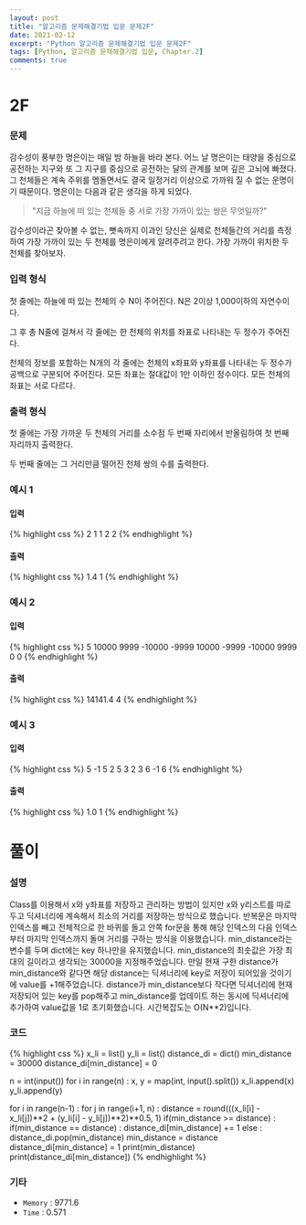 ```yaml
---
layout: post
title: "알고리즘 문제해결기법 입문 문제2F"
date: 2021-02-12
excerpt: "Python 알고리즘 문제해결기법 입문 문제2F"
tags: [Python, 알고리즘 문제해결기법 입문, Chapter.2]
comments: true
---
```

# 2F

### 문제
감수성이 풍부한 명은이는 매일 밤 하늘을 바라 본다. 어느 날 명은이는 태양을 중심으로 공전하는 지구와 또 그 지구를 중심으로 공전하는 달의 관계를 보며 깊은 고뇌에 빠졌다. 그 천체들은 계속 주위를 멤돌면서도 결국 일정거리 이상으로 가까워 질 수 없는 운명이기 때문이다. 명은이는 다음과 같은 생각을 하게 되었다.

> "지금 하늘에 떠 있는 천체들 중 서로 가장 가까이 있는 쌍은 무엇일까?"

감수성이라곤 찾아볼 수 없는, 뼛속까지 이과인 당신은 실제로 천체들간의 거리를 측정하여 가장 가까이 있는 두 천체를 명은이에게 알려주려고 한다. 가장 가까이 위치한 두 천체를 찾아보자.

### 입력 형식
첫 줄에는 하늘에 떠 있는 천체의 수 N이 주어진다. N은 2이상 1,000이하의 자연수이다.

그 후 총 N줄에 걸쳐서 각 줄에는 한 천체의 위치를 좌표로 나타내는 두 정수가 주어진다.

천체의 정보를 포함하는 N개의 각 줄에는 천체의 x좌표와 y좌표를 나타내는 두 정수가 공백으로 구분되어 주어진다. 모든 좌표는 절대값이 1만 이하인 정수이다. 모든 천체의 좌표는 서로 다르다.

### 출력 형식
첫 줄에는 가장 가까운 두 천체의 거리를 소수점 두 번째 자리에서 반올림하여 첫 번째 자리까지 출력한다.

두 번째 줄에는 그 거리만큼 떨어진 천체 쌍의 수를 출력한다.

### 예시 1
#### 입력
{% highlight css %}
2
1 1
2 2
{% endhighlight %}
#### 출력
{% highlight css %}
1.4
1
{% endhighlight %}

### 예시 2
#### 입력
{% highlight css %}
5
10000 9999
-10000 -9999
10000 -9999
-10000 9999
0 0
{% endhighlight %}
#### 출력
{% highlight css %}
14141.4
4
{% endhighlight %}

### 예시 3
#### 입력
{% highlight css %}
5
-1 5
2 5
3 2
3 6
-1 6
{% endhighlight %}
#### 출력
{% highlight css %}
1.0
1
{% endhighlight %}

# 풀이

### 설명
Class를 이용해서 x와 y좌표를 저장하고 관리하는 방법이 있지만 x와 y리스트를 따로 두고 딕셔너리에 계속해서 최소의 거리를 저장하는 방식으로 했습니다. 반복문은 마지막 인덱스를 빼고 전체적으로 한 바퀴를 돌고 안쪽 for문을 통해 해당 인덱스의 다음 인덱스부터 마지막 인덱스까지 돌며 거리를 구하는 방식을 이용했습니다. min_distance라는 변수를 두며 dict에는 key 하나만을 유지했습니다. min_distance의 최솟값은 가장 최대의 길이라고 생각되는 30000을 지정해주었습니다. 만일 현재 구한 distance가 min_distance와 같다면 해당 distance는 딕셔너리에 key로 저장이 되어있을 것이기에 value를 +1해주었습니다. distance가 min_distance보다 작다면 딕셔너리에 현재 저장되어 있는 key를 pop해주고 min_distance를 업데이트 하는 동시에 딕셔너리에 추가하여 value값을 1로 초기화했습니다.
시간복잡도는 O(N**2)입니다.

### 코드
{% highlight css %}
x_li = list()
y_li = list()
distance_di = dict()
min_distance = 30000
distance_di[min_distance] = 0

n = int(input())
for i in range(n) :
	x, y = map(int, input().split())
	x_li.append(x)
	y_li.append(y)

for i in range(n-1) :
	for j in range(i+1, n) :
		distance = round(((x_li[i] - x_li[j])**2 + (y_li[i] - y_li[j])**2)**0.5, 1)
		if(min_distance >= distance) :
			if(min_distance == distance) :	distance_di[min_distance] += 1
			else : 
				distance_di.pop(min_distance)
				min_distance = distance
				distance_di[min_distance] = 1
print(min_distance)
print(distance_di[min_distance])
{% endhighlight %}

### 기타
- `Memory` : 9771.6
- `Time` : 0.571